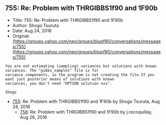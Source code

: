## 755: Re: Problem with THRGIBBS1f90 and 1F90b

- Title: 755: Re: Problem with THRGIBBS1f90 and 1F90b
- Author: Shogo Tsuruta
- Date: Aug 24, 2016
- Original: [https://groups.yahoo.com/neo/groups/blupf90/conversations/messages/755](https://groups.yahoo.com/neo/groups/blupf90/conversations/messages/755)

```
You are not estimating (sampling) variances but solutions with known variances. The "gibbs_samples" file is for
variance components, so the program is not creating the file.If you want just posterior means of solutions with known
variances, you don't need "OPTION solution xxx".

Shogo
```

- [755](0755.md): Re: Problem with THRGIBBS1f90 and 1F90b by Shogo Tsuruta, Aug 24, 2016
    - [758](0758.md): Re: Problem with THRGIBBS1f90 and 1F90b by j.recoquillay, Aug 26, 2016
